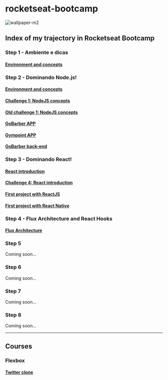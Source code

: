 # rocketseat-bootcamp
![wallpaper-m2](https://user-images.githubusercontent.com/5404361/56930128-1a54d180-6ab2-11e9-9fb6-6589938b2daf.png)

## Index of my trajectory in Rocketseat Bootcamp

### Step 1 - Ambiente e dicas
#### [Environment and concepts](https://github.com/vitorgiovane/rocketseat-bootcamp-environment-and-concepts)

### Step 2 - Dominando Node.js!
#### [Environment and concepts](https://github.com/vitorgiovane/rocketseat-bootcamp-module1)
#### [Challenge 1: NodeJS concepts](https://github.com/vitorgiovane/rocketseat-bootcamp-challenge-01)
#### [Old challenge 1: NodeJS concepts](https://github.com/vitorgiovane/rocketseat-bootcamp-node-challenge-01)
#### [GoBarber APP](https://github.com/vitorgiovane/rocketseat-bootcamp-gobarber)
#### [Gympoint APP](https://github.com/vitorgiovane/gympoint-backend)
#### [GoBarber back-end](https://github.com/vitorgiovane/gobarber-backend)


### Step 3 - Dominando React!
#### [React introduction](https://github.com/vitorgiovane/rocketseat-bootcamp-module-04-introduction-to-react)
#### [Challenge 4: React introduction](https://github.com/vitorgiovane/rocketseat-bootcamp-challenge-04)
#### [First project with ReactJS](https://github.com/vitorgiovane/rocketseat-bootcamp-first-project-with-reactjs)
#### [First project with React Native](https://github.com/vitorgiovane/rocketseat-bootcamp-first-project-with-react-native)

### Step 4 - Flux Architecture and React Hooks
#### [Flux Architecture](https://github.com/vitorgiovane/rocketseat-bootcamp-module-07-flux-architecture)

### Step 5
Coming soon...

### Step 6
Coming soon...

### Step 7
Coming soon...

### Step 8
Coming soon...

___
## Courses
### Flexbox
#### [Twitter clone](https://github.com/vitorgiovane/rocketseat-flexbox-course)
